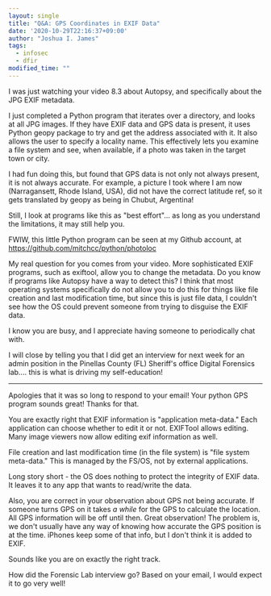 ```yaml
---
layout: single
title: "Q&A: GPS Coordinates in EXIF Data"
date: '2020-10-29T22:16:37+09:00'
author: "Joshua I. James"
tags:
  - infosec
  - dfir
modified_time: ""
---
```


I was just watching your video 8.3 about Autopsy, and specifically about
the JPG EXIF metadata.

I just completed a Python program that iterates over a directory, and looks at
all JPG images.  If they have EXIF data and​ GPS data is present, it uses
Python geopy package to try and get the address associated with it.   It
also allows the user to specify a locality name.   This effectively lets you
examine a file system and see, when available, if a photo was taken in
the target town or city.

I had fun doing this, but found that GPS data is not only not always present,
it is not always accurate.  For example, a picture I took where I am now
(Narragansett, Rhode Island, USA), did not have the correct latitude ref,
so it gets translated by geopy as being in Chubut, Argentina!

Still, I look at programs like this as "best effort"... as long as you understand
the limitations, it may still help you.

FWIW, this little Python program can be seen at my Github account,
at https://github.com/mitchcc/python/photoloc

My real question for you comes from your video.  More sophisticated EXIF
programs, such as exiftool, allow you to change the metadata.   Do you
know if programs like Autopsy have a way to detect this?   I think that most
operating systems specifically do not allow you to do this for things like
file creation and last modification time, but since this is just file data,
I couldn't see how the OS could prevent someone from trying to disguise
the EXIF data.

I know you are busy, and I appreciate having someone to periodically
chat with.  

I will close by telling you that I did get an interview for next week for
an admin position in the Pinellas County (FL) Sheriff's office Digital
Forensics lab....   this is what is driving my self-education!

----


Apologies that it was so long to respond to your email!
Your python GPS program sounds great! Thanks for that.

You are exactly right that EXIF information is "application meta-data." Each application can choose whether to edit it or not. EXIFTool allows editing. Many image viewers now allow editing exif information as well.

File creation and last modification time (in the file system) is "file system meta-data." This is managed by the FS/OS, not by external applications.

Long story short - the OS does nothing to protect the integrity of EXIF data. It leaves it to any app that wants to read/write the data.

Also, you are correct in your observation about GPS not being accurate. If someone turns GPS on it takes *a while* for the GPS to calculate the location. All GPS information will be off until then. Great observation! The problem is, we don't usually have any way of knowing how accurate the GPS position is at the time. iPhones keep some of that info, but I don't think it is added to EXIF.

Sounds like you are on exactly the right track.

How did the Forensic Lab interview go? Based on your email, I would expect it to go very well!


